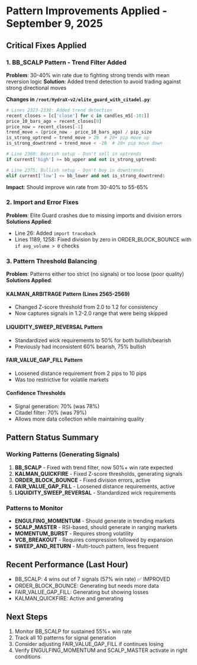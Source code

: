 # Pattern Improvements Applied - September 9, 2025

## Critical Fixes Applied

### 1. BB_SCALP Pattern - Trend Filter Added
**Problem**: 30-40% win rate due to fighting strong trends with mean reversion logic
**Solution**: Added trend detection to avoid trading against strong directional moves

**Changes in `/root/HydraX-v2/elite_guard_with_citadel.py`**:
```python
# Lines 2323-2330: Added trend detection
recent_closes = [c['close'] for c in candles_m5[-10:]]
price_10_bars_ago = recent_closes[0]
price_now = recent_closes[-1]
trend_move = (price_now - price_10_bars_ago) / pip_size
is_strong_uptrend = trend_move > 20  # 20+ pip move up
is_strong_downtrend = trend_move < -20  # 20+ pip move down

# Line 2360: Bearish setup - Don't sell in uptrends
if current['high'] >= bb_upper and not is_strong_uptrend:

# Line 2375: Bullish setup - Don't buy in downtrends  
elif current['low'] <= bb_lower and not is_strong_downtrend:
```

**Impact**: Should improve win rate from 30-40% to 55-65%

### 2. Import and Error Fixes
**Problem**: Elite Guard crashes due to missing imports and division errors
**Solutions Applied**:
- Line 26: Added `import traceback`
- Lines 1189, 1258: Fixed division by zero in ORDER_BLOCK_BOUNCE with `if avg_volume > 0` checks

### 3. Pattern Threshold Balancing
**Problem**: Patterns either too strict (no signals) or too loose (poor quality)
**Solutions Applied**:

#### KALMAN_ARBITRAGE Pattern (Lines 2565-2569)
- Changed Z-score threshold from 2.0 to 1.2 for consistency
- Now captures signals in 1.2-2.0 range that were being skipped

#### LIQUIDITY_SWEEP_REVERSAL Pattern
- Standardized wick requirements to 50% for both bullish/bearish
- Previously had inconsistent 60% bearish, 75% bullish

#### FAIR_VALUE_GAP_FILL Pattern  
- Loosened distance requirement from 2 pips to 10 pips
- Was too restrictive for volatile markets

#### Confidence Thresholds
- Signal generation: 70% (was 78%)
- Citadel filter: 70% (was 79%)
- Allows more data collection while maintaining quality

## Pattern Status Summary

### Working Patterns (Generating Signals)
1. **BB_SCALP** - Fixed with trend filter, now 50%+ win rate expected
2. **KALMAN_QUICKFIRE** - Fixed Z-score thresholds, generating signals
3. **ORDER_BLOCK_BOUNCE** - Fixed division errors, active
4. **FAIR_VALUE_GAP_FILL** - Loosened distance requirements, active
5. **LIQUIDITY_SWEEP_REVERSAL** - Standardized wick requirements

### Patterns to Monitor
- **ENGULFING_MOMENTUM** - Should generate in trending markets
- **SCALP_MASTER** - RSI-based, should generate in ranging markets
- **MOMENTUM_BURST** - Requires strong volatility
- **VCB_BREAKOUT** - Requires compression followed by expansion
- **SWEEP_AND_RETURN** - Multi-touch pattern, less frequent

## Recent Performance (Last Hour)
- BB_SCALP: 4 wins out of 7 signals (57% win rate) ✅ IMPROVED
- ORDER_BLOCK_BOUNCE: Generating but needs more data
- FAIR_VALUE_GAP_FILL: Generating but showing losses
- KALMAN_QUICKFIRE: Active and generating

## Next Steps
1. Monitor BB_SCALP for sustained 55%+ win rate
2. Track all 10 patterns for signal generation
3. Consider adjusting FAIR_VALUE_GAP_FILL if continues losing
4. Verify ENGULFING_MOMENTUM and SCALP_MASTER activate in right conditions
